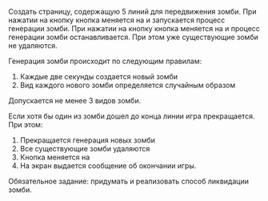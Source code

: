 Создать страницу, содержащую 5 линий для передвижения зомби.
При нажатии на кнопку <Start> кнопка меняется на <Pause> и запускается процесс генерации зомби.
При нажатии на кнопку <Pause> кнопка меняется на <Start> и процесс генерации зомби останавливается. При этом уже существующие зомби не удаляются.

Генерация зомби происходит по следующим правилам:
1.	Каждые две секунды создается новый зомби
2.	Вид каждого нового зомби определяется случайным образом

Допускается не менее 3 видов зомби.

Если хотя бы один из зомби дошел до конца линии игра прекращается. При этом:
1.	Прекращается генерация новых зомби
2.	Все существующие зомби удаляются
3.	Кнопка <Pause> меняется на <Start>
4.	На экран выдается сообщение об окончании игры.

Обязательное задание: придумать и реализовать способ ликвидации зомби.
